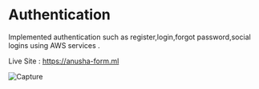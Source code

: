# Authentication
Implemented authentication such as register,login,forgot password,social logins using AWS services .

Live Site : https://anusha-form.ml


![Capture](https://user-images.githubusercontent.com/68759543/151381092-00e6b5da-d445-499f-b3a3-acb393a706be.PNG)
